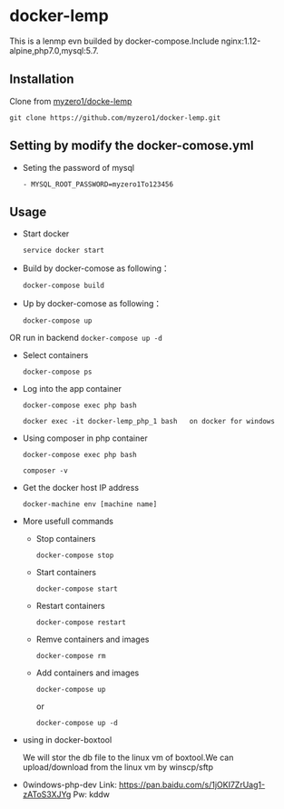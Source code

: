 docker-lemp
========================
This is a lenmp evn builded by docker-compose.Include nginx:1.12-alpine,php7.0,mysql:5.7.

Installation
------------

Clone from [myzero1/docke-lemp](https://github.com/myzero1/docker-lemp)

  ```
  git clone https://github.com/myzero1/docker-lemp.git
  ```

Setting by modify the docker-comose.yml
-----

- Seting the password of mysql

    ```
    - MYSQL_ROOT_PASSWORD=myzero1To123456
    ```

Usage
-----

- Start docker
    ```
    service docker start
    ```

- Build by docker-comose as following：
    ```
    docker-compose build
    ```

- Up by docker-comose as following：
    ```
    docker-compose up
    ```
OR run in backend
    ```
    docker-compose up -d
    ```

- Select containers
    ```
    docker-compose ps
    ```

- Log into the app container
    ```
    docker-compose exec php bash

    docker exec -it docker-lemp_php_1 bash   on docker for windows
    ```

- Using composer in php container
    ```
    docker-compose exec php bash

    composer -v
    ```

- Get the docker host IP address
    ```
    docker-machine env [machine name]
    ```

- More usefull commands
  - Stop containers
      ```
      docker-compose stop
      ```
   - Start containers
      ```
      docker-compose start
      ```
  - Restart containers
      ```
      docker-compose restart
      ```
  - Remve containers and images
      ```
      docker-compose rm
      ```
  - Add containers and images
      ```
      docker-compose up
      ```
      or
      ```
      docker-compose up -d
      ```
- using in docker-boxtool

    We will stor the db file to the linux vm of boxtool.We can upload/download from the linux vm by winscp/sftp

- 0windows-php-dev
    Link: https://pan.baidu.com/s/1jOKI7ZrUag1-zAToS3XJYg Pw: kddw
